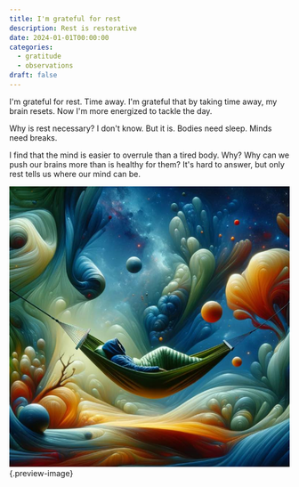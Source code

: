 ```yaml
---
title: I'm grateful for rest
description: Rest is restorative
date: 2024-01-01T00:00:00
categories:
  - gratitude
  - observations
draft: false
---
```

I'm grateful for rest. Time away. I'm grateful that by taking time away, my brain resets. Now I'm more energized to tackle the day. 

Why is rest necessary? I don't know. But it is. Bodies need sleep. Minds need breaks. 

I find that the mind is easier to overrule than a tired body. Why? Why can we push our brains more than is healthy for them? It's hard to answer, but only rest tells us where our mind can be. 

![Resting in an abstract and surrealistic way](../img/dalle-resting-hammock-surreal.jpeg){.preview-image}

